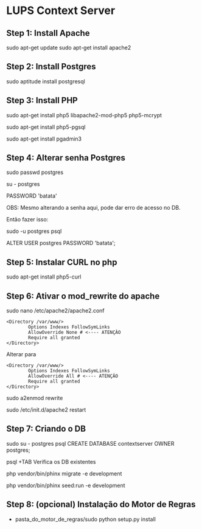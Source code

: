 # LUPS Context Server

Step 1: Install Apache
------------------

sudo apt-get update
sudo apt-get install apache2


Step 2: Install Postgres
------------------
sudo aptitude install postgresql


Step 3: Install PHP
------------------
sudo apt-get install php5 libapache2-mod-php5 php5-mcrypt

sudo apt-get install php5-pgsql

sudo apt-get install pgadmin3


Step 4: Alterar senha Postgres
------------------
sudo passwd postgres

su - postgres

PASSWORD 'batata'

OBS: Mesmo alterando a senha aqui, pode dar erro de acesso no DB.

Então fazer isso:

sudo -u postgres psql

ALTER USER postgres PASSWORD 'batata';

Step 5: Instalar CURL no php
------------------
sudo apt-get install php5-curl

Step 6: Ativar o mod_rewrite do apache
------------------

sudo nano /etc/apache2/apache2.conf

```
<Directory /var/www/>
        Options Indexes FollowSymLinks
        AllowOverride None # <---- ATENÇÂO
        Require all granted
</Directory>
```

Alterar para

```
<Directory /var/www/>
        Options Indexes FollowSymLinks
        AllowOverride All # <---- ATENÇÂO
        Require all granted
</Directory>
```

sudo a2enmod rewrite

sudo /etc/init.d/apache2 restart




Step 7: Criando o DB
------------------

sudo su - postgres
psql
CREATE DATABASE contextserver OWNER postgres;

psql +TAB	Verifica os DB existentes

php vendor/bin/phinx migrate -e development

php vendor/bin/phinx seed:run -e development


Step 8: (opcional) Instalação do Motor de Regras
------------------
* pasta_do_motor_de_regras/sudo python setup.py install
